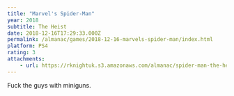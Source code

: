 ```yaml
---
title: "Marvel's Spider-Man"
year: 2018
subtitle: The Heist
date: 2018-12-16T17:29:33.000Z
permalink: /almanac/games/2018-12-16-marvels-spider-man/index.html
platform: PS4
rating: 3
attachments: 
    - url: https://rknightuk.s3.amazonaws.com/almanac/spider-man-the-heist.jpg
---
```


Fuck the guys with miniguns.